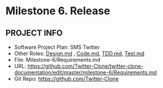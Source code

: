 # Milestone 6. Release

## PROJECT INFO

- Software Project Plan: SMS Twitter
- Other Roles: [Design.md](https://github.com/Twitter-Clone/twitter-clone-documentation/blob/master/milestone-6/Design.md) , [Code.md](https://github.com/Twitter-Clone/twitter-clone-documentation/blob/master/milestone-6/Code.md), [TDD.md](https://github.com/Twitter-Clone/twitter-clone-documentation/blob/master/milestone-6/TDD.md), [Test.md](https://github.com/Twitter-Clone/twitter-clone-documentation/blob/master/milestone-6/Test.md)
- File: Milestone-6/Requirements.md
- URL: https://github.com/Twitter-Clone/twitter-clone-documentation/edit/master/milestone-6/Requirements.md 
- Git Repo: https://github.com/Twitter-Clone
